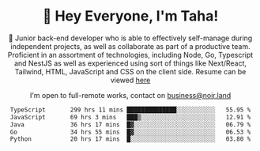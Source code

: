 <div align="center">

<h1 align="center">👋 Hey Everyone, I'm Taha! </h1>
  
<p>
  
 🎉 Junior back-end developer who is able to effectively self-manage during independent projects, as well as collaborate as part of a productive team. Proficient in an assortment of technologies, including Node, Go, Typescript and NestJS as well as experienced using sort of things like Next/React, Tailwind, HTML, JavaScript and CSS on the client side. Resume can be viewed [here](https://cdn.noir.land/resume)

</p>
   
<p align="center">

  I'm open to full-remote works, contact on [business@noir.land](mailto:business@noir.land) 
 
 </p>
   

  
<!--START_SECTION:waka-->

```txt
TypeScript       299 hrs 11 mins ██████████████░░░░░░░░░░░   55.95 %
JavaScript       69 hrs 3 mins   ███▒░░░░░░░░░░░░░░░░░░░░░   12.91 %
Java             36 hrs 17 mins  █▓░░░░░░░░░░░░░░░░░░░░░░░   06.79 %
Go               34 hrs 55 mins  █▓░░░░░░░░░░░░░░░░░░░░░░░   06.53 %
Python           20 hrs 17 mins  █░░░░░░░░░░░░░░░░░░░░░░░░   03.80 %
```

<!--END_SECTION:waka-->
